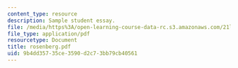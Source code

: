 ```yaml
---
content_type: resource
description: Sample student essay.
file: /media/https%3A/open-learning-course-data-rc.s3.amazonaws.com/21l-009-shakespeare-spring-2004/9b4dd35735ce3590d2c73bb79cb40561_rosenberg.pdf
file_type: application/pdf
resourcetype: Document
title: rosenberg.pdf
uid: 9b4dd357-35ce-3590-d2c7-3bb79cb40561
---
```

